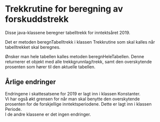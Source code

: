 <h1>Trekkrutine for beregning av forskuddstrekk</h1>

Disse java-klassene beregner tabelltrekk for inntektsåret 2019.

Det er metoden beregnTabelltrekk i klassen Trekkrutine som skal kalles når tabelltrekket skal beregnes.

Ønsker man hele tabellen kalles metoden beregnHeleTabellen. Denne returnerer et objekt med alle trekkgrunnlag/trekk, samt den overskytende prosenten som hører til den aktuelle tabellen.


<h2>Årlige endringer</h2>
Endringene i skattesatsene for 2019 er lagt inn i klassen Konstanter.
<br>
Vi har også økt grensen for når man skal benytte den overskytende prosenten for de forskjellige inntektsperiodene. Dette er lagt inn i klassen Periode.
<br>
I de andre klassene er det ingen endringer.
